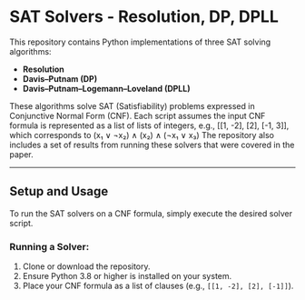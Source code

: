 # SAT Solvers - Resolution, DP, DPLL

This repository contains Python implementations of three SAT solving algorithms:

- **Resolution**
- **Davis–Putnam (DP)**
- **Davis–Putnam–Logemann–Loveland (DPLL)**

These algorithms solve SAT (Satisfiability) problems expressed in Conjunctive Normal Form (CNF).
Each script assumes the input CNF formula is represented as a list of lists of integers, e.g., [[1, -2], [2], [-1, 3]], which corresponds to 
(x₁ ∨ ¬x₂) ∧ (x₂) ∧ (¬x₁ ∨ x₃)
The repository also includes a set of results from running these solvers that were covered in the paper.

---

##  Setup and Usage

To run the SAT solvers on a CNF formula, simply execute the desired solver script.

### Running a Solver:

1. Clone or download the repository.
2. Ensure Python 3.8 or higher is installed on your system.
3. Place your CNF formula as a list of clauses (e.g., `[[1, -2], [2], [-1]]`).
